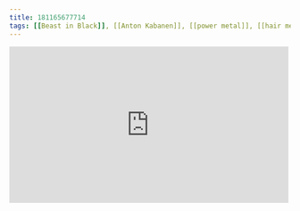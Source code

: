 ```yaml
---
title: 181165677714
tags: [[Beast in Black]], [[Anton Kabanen]], [[power metal]], [[hair metal]]
---
```

<iframe allow="accelerometer; autoplay; clipboard-write; encrypted-media; gyroscope; picture-in-picture" allowfullscreen="" frameborder="0" height="281" id="youtube_iframe" src="https://www.youtube.com/embed/4waVZXKE0GU?feature=oembed&amp;enablejsapi=1&amp;origin=https://safe.txmblr.com&amp;wmode=opaque" width="500"></iframe>